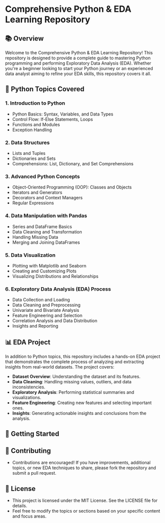 # Comprehensive Python & EDA Learning Repository

## 📚 Overview

Welcome to the Comprehensive Python & EDA Learning Repository! This repository is designed to provide a complete guide to mastering Python programming and performing Exploratory Data Analysis (EDA). Whether you're a beginner looking to start your Python journey or an experienced data analyst aiming to refine your EDA skills, this repository covers it all.

## 🐍 Python Topics Covered

### 1. **Introduction to Python**
   - Python Basics: Syntax, Variables, and Data Types
   - Control Flow: If-Else Statements, Loops
   - Functions and Modules
   - Exception Handling

### 2. **Data Structures**
   - Lists and Tuples
   - Dictionaries and Sets
   - Comprehensions: List, Dictionary, and Set Comprehensions

### 3. **Advanced Python Concepts**
   - Object-Oriented Programming (OOP): Classes and Objects
   - Iterators and Generators
   - Decorators and Context Managers
   - Regular Expressions

### 4. **Data Manipulation with Pandas**
   - Series and DataFrame Basics
   - Data Cleaning and Transformation
   - Handling Missing Data
   - Merging and Joining DataFrames

### 5. **Data Visualization**
   - Plotting with Matplotlib and Seaborn
   - Creating and Customizing Plots
   - Visualizing Distributions and Relationships

### 6. **Exploratory Data Analysis (EDA) Process**
   - Data Collection and Loading
   - Data Cleaning and Preprocessing
   - Univariate and Bivariate Analysis
   - Feature Engineering and Selection
   - Correlation Analysis and Data Distribution
   - Insights and Reporting

## 📊 EDA Project

In addition to Python topics, this repository includes a hands-on EDA project that demonstrates the complete process of analyzing and extracting insights from real-world datasets. The project covers:

- **Dataset Overview**: Understanding the dataset and its features.
- **Data Cleaning**: Handling missing values, outliers, and data inconsistencies.
- **Exploratory Analysis**: Performing statistical summaries and visualizations.
- **Feature Engineering**: Creating new features and selecting important ones.
- **Insights**: Generating actionable insights and conclusions from the analysis.

## 🚀 Getting Started

## 🤝 Contributing
- Contributions are encouraged! If you have improvements, additional topics, or new EDA techniques to share, please fork the repository and submit a pull request.

## 📝 License
- This project is licensed under the MIT License. See the LICENSE file for details.
- Feel free to modify the topics or sections based on your specific content and focus areas.
